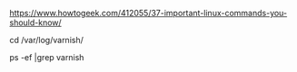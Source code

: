 https://www.howtogeek.com/412055/37-important-linux-commands-you-should-know/

cd /var/log/varnish/

ps -ef |grep varnish

